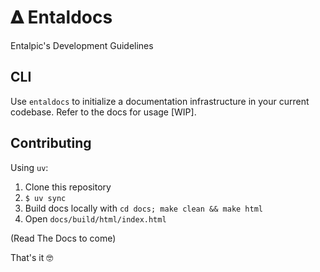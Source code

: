 # 𝚫 Entaldocs

Entalpic's Development Guidelines

## CLI

Use `entaldocs` to initialize a documentation infrastructure in your current codebase. Refer to the docs for usage [WIP].

## Contributing

Using `uv`:

1. Clone this repository
2. `$ uv sync`
3. Build docs locally with `cd docs; make clean && make html`
4. Open `docs/build/html/index.html`

(Read The Docs to come)

That's it 🤓
